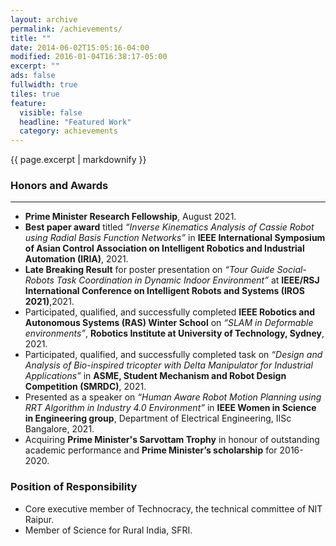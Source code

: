 ```yaml
---
layout: archive
permalink: /achievements/
title: ""
date: 2014-06-02T15:05:16-04:00
modified: 2016-01-04T16:38:17-05:00
excerpt: ""
ads: false
fullwidth: true
tiles: true
feature:
  visible: false
  headline: "Featured Work"
  category: achievements
---
```


{{ page.excerpt | markdownify }}

### Honors and Awards
<hr>

* <b>Prime Minister Research Fellowship</b>, August 2021.
* <b>Best paper award</b> titled <i>“Inverse Kinematics Analysis of Cassie Robot using Radial Basis Function Networks”</i> in <b>IEEE International Symposium of Asian Control Association on Intelligent Robotics and Industrial Automation (IRIA)</b>, 2021.
* <b>Late Breaking Result</b> for poster presentation on <i>“Tour Guide Social-Robots Task Coordination in Dynamic Indoor Environment”</i> at <b>IEEE/RSJ International Conference on Intelligent Robots and Systems (IROS 2021)</b>,2021.
* Participated, qualified, and successfully completed <b>IEEE Robotics and Autonomous Systems (RAS) Winter School</b> on <i>“SLAM in Deformable environments”</i>, <b>Robotics Institute at University of Technology, Sydney</b>, 2021.
* Participated, qualified, and successfully completed task on <i>“Design and Analysis of Bio-inspired tricopter with Delta Manipulator for Industrial Applications”</i> in <b>ASME, Student Mechanism and Robot Design Competition (SMRDC)</b>, 2021.
* Presented as a speaker on <i>“Human Aware Robot Motion Planning using RRT Algorithm in Industry 4.0 Environment”</i> in <b>IEEE Women in Science in Engineering group</b>, Department of Electrical Engineering, IISc Bangalore, 2021.
* Acquiring <b>Prime Minister's Sarvottam Trophy</b> in honour of outstanding academic performance and <b>Prime Minister’s scholarship</b> for 2016-2020.


### Position of Responsibility
* Core executive member of Technocracy, the technical committee of NIT Raipur. 
* Member of Science for Rural India, SFRI.
